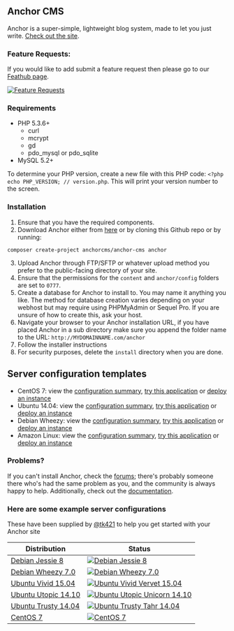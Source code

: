 ## Anchor CMS

Anchor is a super-simple, lightweight blog system, made to let you just write. [Check out the site](http://anchorcms.com/).

### Feature Requests:
If you would like to add submit a feature request then please go to our [Feathub page](http://feathub.com/anchorcms/anchor-cms).

[![Feature Requests](http://feathub.com/anchorcms/anchor-cms?format=svg)](http://feathub.com/anchorcms/anchor-cms)

### Requirements

- PHP 5.3.6+
    - curl
    - mcrypt
    - gd
    - pdo\_mysql or pdo\_sqlite
- MySQL 5.2+

To determine your PHP version, create a new file with this PHP code: `<?php echo PHP_VERSION; // version.php`. This will print your version number to the screen.

### Installation

1. Ensure that you have the required components.
2. Download Anchor either from [here](http://anchorcms.com/download) or by cloning this Github repo or by running:
```
composer create-project anchorcms/anchor-cms anchor
```
3. Upload Anchor through FTP/SFTP or whatever upload method you prefer to the public-facing directory of your site.
4. Ensure that the permissions for the `content` and `anchor/config` folders are set to `0777`.
5. Create a database for Anchor to install to. You may name it anything you like. The method for database creation varies depending on your webhost but may require using PHPMyAdmin or Sequel Pro. If you are unsure of how to create this, ask your host.
6. Navigate your browser to your Anchor installation URL, if you have placed Anchor in a sub directory make sure you append the folder name to the URL: `http://MYDOMAINNAME.com/anchor`
7. Follow the installer instructions
8. For security purposes, delete the `install` directory when you are done.
 
## Server configuration templates
 - CentOS 7: view the [configuration summary](https://manageacloud.com/cookbook/t5an3hm22jphr1eipus3bm67nb), [try this application](https://manageacloud.com/cookbook/t5an3hm22jphr1eipus3bm67nb/deploy#test_deployment) or [deploy an instance](https://manageacloud.com/cookbook/t5an3hm22jphr1eipus3bm67nb/deploy)
 - Ubuntu 14.04: view the [configuration summary](https://manageacloud.com/cookbook/848chc151i3kbj79q1qtnqng3u), [try this application](https://manageacloud.com/cookbook/848chc151i3kbj79q1qtnqng3u/deploy#test_deployment) or [deploy an instance](https://manageacloud.com/cookbook/848chc151i3kbj79q1qtnqng3u/deploy)
 - Debian Wheezy: view the [configuration summary](https://manageacloud.com/cookbook/s57arpb6m2sqsho287emeksoql), [try this application](https://manageacloud.com/cookbook/s57arpb6m2sqsho287emeksoql/deploy#test_deployment) or [deploy an instance](https://manageacloud.com/cookbook/s57arpb6m2sqsho287emeksoql/deploy)
 - Amazon Linux: view the [configuration summary](https://manageacloud.com/cookbook/32tmgkt2rf7alk4tp1or312efp), [try this application](https://manageacloud.com/cookbook/32tmgkt2rf7alk4tp1or312efp/deploy#test_deployment) or [deploy an instance](https://manageacloud.com/cookbook/32tmgkt2rf7alk4tp1or312efp/deploy)
 

### Problems?

If you can't install Anchor, check the [forums](http://forums.anchorcms.com/); there's probably someone there who's had the same problem as you, and the community is always happy to help. Additionally, check out the [documentation](http://anchorcms.com/docs).

### Here are some example server configurations

These have been supplied by [@tk421](https://github.com/tk421) to help you get started with your Anchor site

Distribution  | Status
------------- | -------------
[Debian Jessie 8](https://manageacloud.com/configuration/anchor_debian_jessie) | [![Debian Jessie 8](https://manageacloud.com/configuration/anchor_debian_jessie/build/7/image)](https://manageacloud.com/configuration/anchor_debian_jessie/builds)
[Debian Wheezy 7.0](https://manageacloud.com/configuration/anchor_cms_blog) | [![Debian Wheezy 7.0](https://manageacloud.com/configuration/anchor_cms_blog/build/1/image)](https://manageacloud.com/configuration/anchor_cms_blog/builds)
[Ubuntu Vivid 15.04](https://manageacloud.com/configuration/anchor_cms_ubuntu_vivid) | [![Ubuntu Vivid Vervet 15.04](https://manageacloud.com/configuration/anchor_cms_ubuntu_vivid/build/8/image)](https://manageacloud.com/configuration/anchor_cms_ubuntu_vivid/builds)
[Ubuntu Utopic 14.10](https://manageacloud.com/configuration/anchor_cms_ubuntu_utopic_unicorn_1410) | [![Ubuntu Utopic Unicorn 14.10](https://manageacloud.com/configuration/anchor_cms_ubuntu_utopic_unicorn_1410/build/6/image)](https://manageacloud.com/configuration/anchor_cms_ubuntu_utopic_unicorn_1410/builds)
[Ubuntu Trusty 14.04](https://manageacloud.com/configuration/anchor_cms_ubuntu_trusty_tahr_1404) | [![Ubuntu Trusty Tahr 14.04](https://manageacloud.com/configuration/anchor_cms_ubuntu_trusty_tahr_1404/build/2/image)](https://manageacloud.com/configuration/anchor_cms_ubuntu_trusty_tahr_1404/builds)
[CentOS 7](https://manageacloud.com/configuration/anchor_cms) | [![CentOS 7](https://manageacloud.com/configuration/anchor_cms/build/5/image)](https://manageacloud.com/configuration/anchor_cms/builds)
